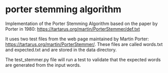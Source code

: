 # porter stemming algorithm

Implementation of the Porter Stemming Algorithm based on the paper by 
Porter in 1980: https://tartarus.org/martin/PorterStemmer/def.txt

It uses two test files from the web page maintained by Martin Porter:
https://tartarus.org/martin/PorterStemmer/. These files are called
words.txt and expected.txt and are stored in the data directory.

The test_stemmer.py file will run a test to validate that the expected
words are generated from the input words.